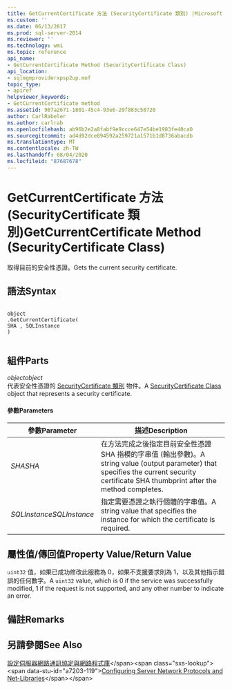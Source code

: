 ```yaml
---
title: GetCurrentCertificate 方法 (SecurityCertificate 類別) |Microsoft Docs
ms.custom: ''
ms.date: 06/13/2017
ms.prod: sql-server-2014
ms.reviewer: ''
ms.technology: wmi
ms.topic: reference
api_name:
- GetCurrentCertificate Method (SecurityCertificate Class)
api_location:
- sqlmgmproviderxpsp2up.mof
topic_type:
- apiref
helpviewer_keywords:
- GetCurrentCertificate method
ms.assetid: 987a2671-1801-45c4-93e6-29f883c58720
author: CarlRabeler
ms.author: carlrab
ms.openlocfilehash: ab96b2e2a8fabf9e9ccce647e54be1983fe40ca0
ms.sourcegitcommit: ad4d92dce894592a259721a1571b1d8736abacdb
ms.translationtype: MT
ms.contentlocale: zh-TW
ms.lasthandoff: 08/04/2020
ms.locfileid: "87687678"
---
```

# <a name="getcurrentcertificate-method-securitycertificate-class"></a><span data-ttu-id="a7203-102">GetCurrentCertificate 方法 (SecurityCertificate 類別)</span><span class="sxs-lookup"><span data-stu-id="a7203-102">GetCurrentCertificate Method (SecurityCertificate Class)</span></span>
  <span data-ttu-id="a7203-103">取得目前的安全性憑證。</span><span class="sxs-lookup"><span data-stu-id="a7203-103">Gets the current security certificate.</span></span>  
  
## <a name="syntax"></a><span data-ttu-id="a7203-104">語法</span><span class="sxs-lookup"><span data-stu-id="a7203-104">Syntax</span></span>  
  
```  
  
object  
.GetCurrentCertificate(  
SHA , SQLInstance  
)  
  
```  
  
## <a name="parts"></a><span data-ttu-id="a7203-105">組件</span><span class="sxs-lookup"><span data-stu-id="a7203-105">Parts</span></span>  
 <span data-ttu-id="a7203-106">*object*</span><span class="sxs-lookup"><span data-stu-id="a7203-106">*object*</span></span>  
 <span data-ttu-id="a7203-107">代表安全性憑證的 [SecurityCertificate 類別](securitycertificate-class.md) 物件。</span><span class="sxs-lookup"><span data-stu-id="a7203-107">A [SecurityCertificate Class](securitycertificate-class.md) object that represents a security certificate.</span></span>  
  
#### <a name="parameters"></a><span data-ttu-id="a7203-108">參數</span><span class="sxs-lookup"><span data-stu-id="a7203-108">Parameters</span></span>  
  
|<span data-ttu-id="a7203-109">參數</span><span class="sxs-lookup"><span data-stu-id="a7203-109">Parameter</span></span>|<span data-ttu-id="a7203-110">描述</span><span class="sxs-lookup"><span data-stu-id="a7203-110">Description</span></span>|  
|---------------|-----------------|  
|<span data-ttu-id="a7203-111">*SHA*</span><span class="sxs-lookup"><span data-stu-id="a7203-111">*SHA*</span></span>|<span data-ttu-id="a7203-112">在方法完成之後指定目前安全性憑證 SHA 指模的字串值 (輸出參數)。</span><span class="sxs-lookup"><span data-stu-id="a7203-112">A string value (output parameter) that specifies the current security certificate SHA thumbprint after the method completes.</span></span>|  
|<span data-ttu-id="a7203-113">*SQLInstance*</span><span class="sxs-lookup"><span data-stu-id="a7203-113">*SQLInstance*</span></span>|<span data-ttu-id="a7203-114">指定需要憑證之執行個體的字串值。</span><span class="sxs-lookup"><span data-stu-id="a7203-114">A string value that specifies the instance for which the certificate is required.</span></span>|  
  
## <a name="property-valuereturn-value"></a><span data-ttu-id="a7203-115">屬性值/傳回值</span><span class="sxs-lookup"><span data-stu-id="a7203-115">Property Value/Return Value</span></span>  
 <span data-ttu-id="a7203-116">`uint32` 值，如果已成功修改此服務為 0，如果不支援要求則為 1，以及其他指示錯誤的任何數字。</span><span class="sxs-lookup"><span data-stu-id="a7203-116">A `uint32` value, which is 0 if the service was successfully modified, 1 if the request is not supported, and any other number to indicate an error.</span></span>  
  
## <a name="remarks"></a><span data-ttu-id="a7203-117">備註</span><span class="sxs-lookup"><span data-stu-id="a7203-117">Remarks</span></span>  
  
## <a name="see-also"></a><span data-ttu-id="a7203-118">另請參閱</span><span class="sxs-lookup"><span data-stu-id="a7203-118">See Also</span></span>  
 <span data-ttu-id="a7203-119">[設定伺服器網路通訊協定與網路程式庫](https://msdn.microsoft.com/library/ms177485\(v=sql.100\).aspx)</span><span class="sxs-lookup"><span data-stu-id="a7203-119">[Configuring Server Network Protocols and Net-Libraries](https://msdn.microsoft.com/library/ms177485\(v=sql.100\).aspx)</span></span>  
  
  
